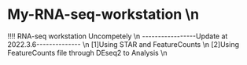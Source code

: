 # My-RNA-seq-workstation \n
!!!!  RNA-seq workstation Uncompetely \n
-----------------Update at 2022.3.6-------------- \n
[1]Using STAR and FeatureCounts \n
[2]Using FeatureCounts file through DEseq2 to Analysis \n
